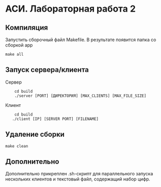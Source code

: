 # АСИ. Лабораторная работа 2
## Компиляция
Запустить сборочный файл Makefile. В результате появится папка со сборкой app
```console
make all
```
## Запуск сервера/клиента
Сервер
```console
    cd build
    ./server [PORT] [ДИРЕКТОРИЯ] [MAX_CLIENTS] [MAX_FILE_SIZE]
```
Клиент
```console
    cd build
   ./client [IP] [SERVER PORT] [FILENAME]
```
## Удаление сборки
```console
make clean
```

## Дополнительно
Дополнительно прикреплен .sh-скрипт для параллельного запуска нескольких клиентов и текстовый файл, содержащий набор цифр.
